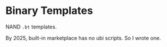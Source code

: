 Binary Templates
===

NAND `.bt` templates.

By 2025, built-in marketplace has no ubi scripts. So I wrote one.
